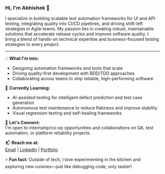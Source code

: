 ### Hi, I'm Abhishek 👋

I specialize in building scalable test automation frameworks for UI and API testing, integrating quality into CI/CD pipelines, and driving shift-left strategies in Agile teams.
My passion lies in creating robust, maintainable solutions that accelerate release cycles and improve software quality. I bring a blend of hands-on technical expertise and business-focused testing strategies to every project.

---

💡 **What I'm into:**  
- Designing automation frameworks and tools that scale  
- Driving quality-first development with BDD/TDD approaches  
- Collaborating across teams to ship reliable, high-performing software  

🧠 **Currently Learning:**  
- AI-assisted testing for intelligent defect prediction and test case generation  
- Autonomous test maintenance to reduce flakiness and improve stability  
- Visual regression testing and self-healing frameworks  

🤝 **Let's Connect:**  
I'm open to internship/co-op opportunities and collaborations on QA, test automation, or platform reliability projects.

📬 **Reach me at:**  
[Email](mailto:abhishek.1anand@outlook.com) | [LinkedIn](https://linkedin.com/in/anandavii) | [Portfolio](https://abhishekanand.live)  

⚡ **Fun fact:** Outside of tech, I love experimenting in the kitchen and exploring new cuisines—just like debugging code, only tastier!
